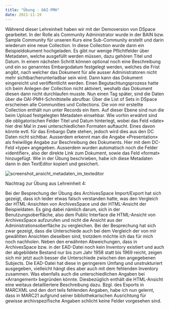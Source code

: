 ```yaml
---
title: "Übung - OAI-PMH"
date: 2021-11-19
---
```


Während dieser Lehreinheit haben wir mit der Demoversion von DSpace gearbeitet. In der Rolle als Community Administrator wurde in der BAIN bzw. Sample Community für unseren Kurs eine Sub-Community erstellt und darin wiederum eine neue Collection.
In diese Collection wurde dann ein Beispieldokument hochgeladen. Es gibt nur wenige Pflichtfelder über Metadaten, welche ausgefüllt werden müssen, dazu gehören Titel und Datum. In einem nächsten Schritt können optional noch eine Beschreibung und ein so genanntes Embargodatum festgelegt werden, welches die Frist angibt, nach welcher das Dokument für alle ausser Administratoren nicht mehr sichtbar/herunterladbar sein wird. Dann kann das Dokument eingereicht und veröffentlicht werden. Einen Begutachtungsprozess hatte ich beim Anlegen der Collection nicht aktiviert, weshalb das Dokument diesen dann nicht durchlaufen musste.
Nun einen Tag später, sind die Daten über die OAI-PMH-Schnittstelle abrufbar. Über die List of Sets in DSpace erscheinen alle Communities und Collections. Die von mir erstellte Collection enthält nun unter Records ein Item. Auf dieser Ebene sind nun die beim Upload festgelegten Metadaten einsehbar. Wie vorhin erwähnt sind die obligatorischen Felder Titel und Datum hinterlegt, wobei das Feld «date» hier drei Mal in zwei unterschiedlichen Formaten auftaucht. Eines davon könnte evtl. für das Embargo Date stehen, jedoch wird dies aus den DC Daten nicht sichtbar. Ausserdem erkennt man die Angabe «Presentation» als freiwillige Angabe zur Beschreibung des Dokuments. Hier mit dem DC-Feld «type» angegeben. Ausserdem wurden automatisch noch die Felder «identifier», also der direkte Link zum Dokument, sowie das Feld «format» hinzugefügt.
Wie in der Übung beschrieben, habe ich diese Metadaten dann in den TextEditor kopiert und gesichert.

![screenshot_ansicht_metadaten_im_texteditor](<img width="454" alt="grafik" src="https://user-images.githubusercontent.com/90834619/142905024-473433b7-c303-46dd-bb18-43c331e0a3c7.png">)

Nachtrag zur Übung aus Lehreinheit 4:

Bei der Besprechung der Übung des ArchivesSpace Import/Export hat sich gezeigt, dass ich leider etwas falsch verstanden hatte, was den Vergleich der HTML-Ansichten von ArchivesSpace und der HTML-Ansicht der Beispieldaten. Es ging dabei nämlich darum, sich in der Benutzungsoberfläche, also dem Public Interface die HTML-Ansicht von ArchivesSpace aufzurufen und nicht die Ansicht aus der Administrationsoberfläche zu vergleichen. Bei der Besprechung hat sich zwar gezeigt, dass die Unterschiede auch bei dem Vergleich der von mir gewählten Ansichten dieselben sind, trotzdem möchte ich das für mich noch nachholen. Neben den erwähnten Abweichungen, dass in ArchivesSpace bzw. in der EAD-Datei noch kein Inventory existiert und auch der abgebildete Bestand nur bis zum Jahr 1958 statt bis 1969 reicht, zeigen sich mir jetzt auch besser die Unterschiede zwischen den angegebenen Subjects. Die EAD-Datei hat diese in geringerem Umfang und unstrukturiert ausgegeben, vielleicht hängt dies aber auch mit dem fehlenden Inventory zusammen. Was ebenfalls auch die unterschiedlichen Angaben bei «Arrangement» begründen könnte. Diesbezüglich enthält die HTML-Ansicht eine weitaus detailliertere Beschreibung dazu.
Bzgl. des Exports in MARCXML und den dort teils fehlenden Angaben, habe ich nun gelernt, dass in MARC21 aufgrund seiner bibliothekarischen Ausrichtung für gewisse archivspezifische Angaben schlicht keine Felder vorgesehen sind.
